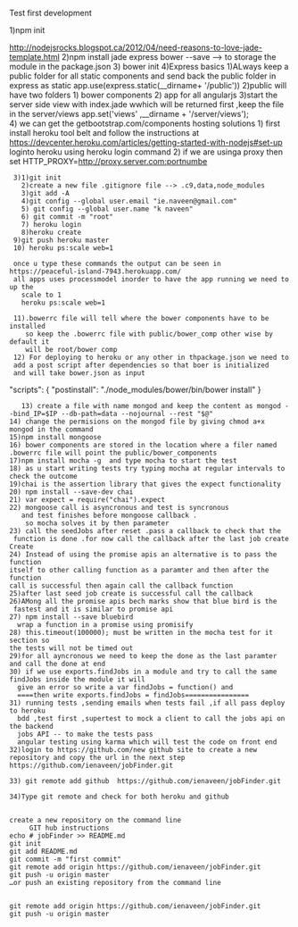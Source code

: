 
Test first development 

1)npm init 

http://nodejsrocks.blogspot.ca/2012/04/need-reasons-to-love-jade-template.html
2)npm install jade express bower  --save --> to storage the module in the package.json
3) bower init 
4)Express basics 
  1)ALways keep a public folder for all static components and send back
  the public folder in express as static
   app.use(express.static(__dirname+ '/public'))
   2)public will have two folders 1) bower components 
                                2) app for all angularjs 
   3)start the server side view with index.jade wwhich will be returned 
      first ,keep the file in the server/views 
   app.set('views' ,__dirname + '/server/views');                                
   4) we can get the getbootstrap.com/components
   hosting solutions 
     1) first install heroku tool belt and follow the instructions at 
     https://devcenter.heroku.com/articles/getting-started-with-nodejs#set-up
     loginto heroku using heroku login command 
     2) if we are usinga proxy then 
      set HTTP_PROXY=http://proxy.server.com:portnumbe
      
     3)1)git init 
       2)create a new file .gitignore file --> .c9,data,node_modules 
       3)git add -A 
       4)git config --global user.email "ie.naveen@gmail.com"
       5) git config --global user.name "k naveen" 
       6) git commit -m "root"
       7) heroku login 
       8)heroku create 
     9)git push heroku master 
     10) heroku ps:scale web=1
     
     once u type these commands the output can be seen in https://peaceful-island-7943.herokuapp.com/
     all apps uses processmodel inorder to have the app running we need to up the 
       scale to 1 
       heroku ps:scale web=1 
       
     11).bowerrc file will tell where the bower components have to be installed 
        so keep the .bowerrc file with public/bower_comp other wise by default it 
        will be root/bower comp 
     12) For deploying to heroku or any other in thpackage.json we need to 
     add a post script after dependencies so that boer is initialized 
     and will take bower.json as input 
"scripts": {
    "postinstall": "./node_modules/bower/bin/bower install"
}
       
       13) create a file with name mongod and keep the content as mongod --bind_IP=$IP --db-path=data --nojournal --rest "$@"
    14) change the permisions on the mongod file by giving chmod a+x mongod in the command 
    15)npm install mongoose 
    16) bower components are stored in the location where a filer named .bowerrc file will point the public/bower_components 
    17)npm install mocha -g  and type mocha to start the test 
    18) as u start writing tests try typing mocha at regular intervals to check the outcome 
    19)chai is the assertion library that gives the expect functionality
    20) npm install --save-dev chai 
    21) var expect = require("chai").expect
    22) mongoose call is asyncronous and test is syncronous 
       and test finishes before mongoose callback .
        so mocha solves it by then parameter
    23) call the seedJobs after reset .pass a callback to check that the 
     function is done .for now call the callback after the last job create Create        
    24) Instead of using the promise apis an alternative is to pass the function 
    itself to other calling function as a paramter and then after the function 
    call is successful then again call the callback function
    25)after last seed job create is successful call the callback   
    26)AMong all the promise apis bech marks show that blue bird is the 
     fastest and it is similar to promise api 
    27) npm install --save bluebird  
      wrap a function in a promise using promisify 
    28) this.timeout(100000); must be written in the mocha test for it section so 
    the tests will not be timed out 
    29)for all ayncronous we need to keep the done as the last paramter and call the done at end 
    30) if we use exports.findJobs in a module and try to call the same findJobs inside the module it will
      give an error so write a var findJobs = function() and 
      ====then write exports.findJobs = findJobs================
    31) running tests ,sending emails when tests fail ,if all pass deploy to heroku 
      bdd ,test first ,supertest to mock a client to call the jobs api on the backend 
      jobs API -- to make the tests pass 
      angular testing using karma which will test the code on front end 
    32)login to https://github.com/new github site to create a new repository and copy the url in the next step 
    https://github.com/ienaveen/jobFinder.git
    
    33) git remote add github  https://github.com/ienaveen/jobFinder.git
    
    34)Type git remote and check for both heroku and github 
    
    
    create a new repository on the command line
         GIT hub instructions 
    echo # jobFinder >> README.md
    git init
    git add README.md
    git commit -m "first commit"
    git remote add origin https://github.com/ienaveen/jobFinder.git
    git push -u origin master
    …or push an existing repository from the command line


    git remote add origin https://github.com/ienaveen/jobFinder.git
    git push -u origin master
    
    
    
    
    
    
    
    
    
    
    
                                
                                
                                